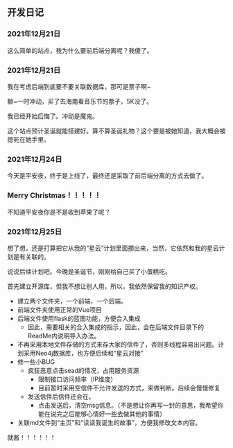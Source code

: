 ## 开发日记

### 2021年12月21日

这么简单的站点，我为什么要前后端分离呢？我傻了。

### 2021年12月21日

我在考虑后端到底要不要关联数据库，那可是票子啊~

额~一时冲动，买了去海南看音乐节的票子，5K没了。

我已经开始后悔了。冲动是魔鬼。

这个站点预计圣诞就能搭建好。算不算圣诞礼物？这个要是被她知道，我大概会被摁死在她手里。

### 2021年12月24日

今天是平安夜，终于是上线了，最终还是采取了前后端分离的方式去做了。

### Merry Christmas！！！！！

不知道平安夜你是不是收到苹果了呢？

### 2021年12月25日

想了想，还是打算把它从我的“星云”计划里面挪出来，当然，它依然和我的星云计划是有关联的。

说说后续计划吧。今晚是圣诞节，刚刚给自己买了小蛋糕吃。

首先建立开源库，但我不想让别人用，所以，我依然保留我的知识产权。

- 建立两个文件夹，一个前端，一个后端。
- 前端文件夹使用正常的Vue项目
- 后端文件使用flask的蓝图功能，方便合入集成
  - 因此，需要相关的合入集成的指示，因此，会在后端文件目录下的ReadMe内说明导入办法。
- 不再采用本地文件存储的方式来存大家的信件了，否则多线程容易出问题。计划采用Neo4j数据库，也方便后续和“星云对接”
- 修一些小BUG
  - 疯狂恶意点击sead的情况，占用服务资源
    - 限制接口访问频率（IP维度）
    - 目前暂时采用空信件不允许发送的方式，来做判断。后续会慢慢修复
  - 发送信件后信件还会在。
    - 点击发送后，清空msg信息。（不是想让你再写一封的意思，我希望你能在说完之后能够心情好一些去做其他的事情）
- 关联md文件到“主页”和“读读我诞生的故事”，方便我修改文本内容。

就酱！！！！！！

